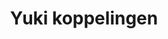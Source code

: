 ---
title: Yuki koppelingen
key: yuki
image: /images/@stock/Logos/yuki-koppelingen.png
link_to: /koppelingen/yuki
klass: 
layout: koppelingen
referral-url:

excerpt: Met onze Yuki koppelingen is je administratie altijd op orde. Probeer nu! Bespaar veel tijd met onze Yuki boekhoudkoppelingen.
---